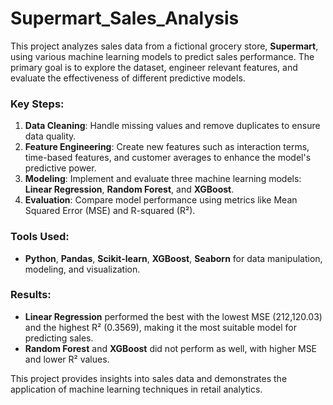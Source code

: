 # Supermart_Sales_Analysis
This project analyzes sales data from a fictional grocery store, **Supermart**, using various machine learning models to predict sales performance. The primary goal is to explore the dataset, engineer relevant features, and evaluate the effectiveness of different predictive models.

### Key Steps:
1. **Data Cleaning**: Handle missing values and remove duplicates to ensure data quality.
2. **Feature Engineering**: Create new features such as interaction terms, time-based features, and customer averages to enhance the model's predictive power.
3. **Modeling**: Implement and evaluate three machine learning models: **Linear Regression**, **Random Forest**, and **XGBoost**.
4. **Evaluation**: Compare model performance using metrics like Mean Squared Error (MSE) and R-squared (R²).

### Tools Used:
- **Python**, **Pandas**, **Scikit-learn**, **XGBoost**, **Seaborn** for data manipulation, modeling, and visualization.

### Results:
- **Linear Regression** performed the best with the lowest MSE (212,120.03) and the highest R² (0.3569), making it the most suitable model for predicting sales.
- **Random Forest** and **XGBoost** did not perform as well, with higher MSE and lower R² values.

This project provides insights into sales data and demonstrates the application of machine learning techniques in retail analytics.

